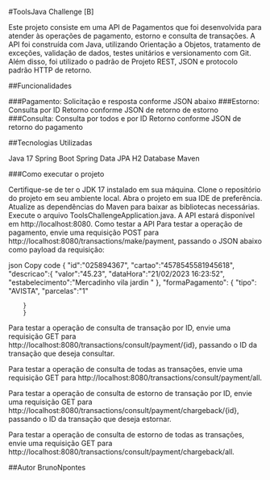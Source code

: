 #ToolsJava Challenge [B]

Este projeto consiste em uma API de Pagamentos que foi desenvolvida para atender às operações de pagamento,
estorno e consulta de transações. A API foi construída com Java, utilizando Orientação a Objetos, tratamento de exceções,
validação de dados, testes unitários e versionamento com Git. Além disso, foi utilizado o padrão de Projeto REST,
JSON e protocolo padrão HTTP de retorno.

##Funcionalidades

###Pagamento:
Solicitação e resposta conforme JSON abaixo
###Estorno:
Consulta por ID
Retorno conforme JSON de retorno de estorno
###Consulta:
Consulta por todos e por ID
Retorno conforme JSON de retorno do pagamento

##Tecnologias Utilizadas

Java 17
Spring Boot
Spring Data JPA
H2 Database
Maven

###Como executar o projeto

Certifique-se de ter o JDK 17 instalado em sua máquina.
Clone o repositório do projeto em seu ambiente local.
Abra o projeto em sua IDE de preferência.
Atualize as dependências do Maven para baixar as bibliotecas necessárias.
Execute o arquivo ToolsChallengeApplication.java.
A API estará disponível em http://localhost:8080.
Como testar a API
Para testar a operação de pagamento, envie uma requisição POST para http://localhost:8080/transactions/make/payment, passando o JSON abaixo como payload da requisição:

json
Copy code
{
    "id":"025894367",
    "cartao":"4578545581945618",
    "descricao":{
        "valor":"45.23",
        "dataHora":"21/02/2023 16:23:52",
        "estabelecimento":"Mercadinho vila jardin "
        },
        "formaPagamento": {
            "tipo": "AVISTA",
            "parcelas":"1"

        }
        }


Para testar a operação de consulta de transação por ID, envie uma requisição GET para http://localhost:8080/transactions/consult/payment/{id}, passando o ID da transação que deseja consultar.

Para testar a operação de consulta de todas as transações, envie uma requisição GET para http://localhost:8080/transactions/consult/payment/all.

Para testar a operação de consulta de estorno de transação por ID, envie uma requisição GET para http://localhost:8080/transactions/consult/payment/chargeback/{id}, passando o ID da transação que deseja estornar.

Para testar a operação de consulta de estorno de todas as transações, envie uma requisição GET para http://localhost:8080/transactions/consult/payment/chargeback/all.

##Autor
BrunoNpontes
